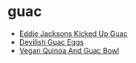 # guac

 * [Eddie Jacksons Kicked Up Guac](index/e/eddie-jacksons-kicked-up-guac.json)
 * [Devilish Guac Eggs](index/d/devilish-guac-eggs.json)
 * [Vegan Quinoa And Guac Bowl](index/v/vegan-quinoa-and-guac-bowl.json)
